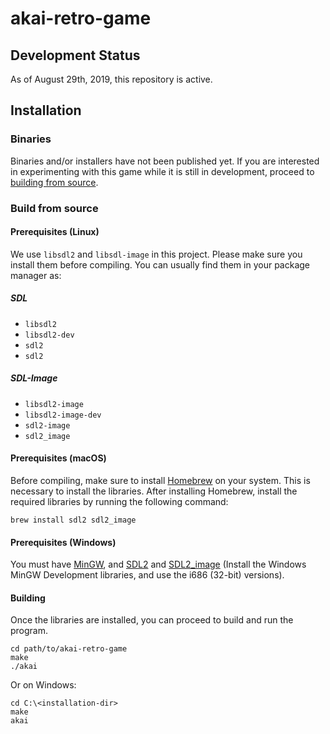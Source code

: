 # akai-retro-game

## Development Status

As of August 29th, 2019, this repository is active.

## Installation

### Binaries

Binaries and/or installers have not been published yet. If you are interested in experimenting with this game while it is still in development, proceed to [building from source](#build-from-source).

### Build from source

#### Prerequisites (Linux)

We use `libsdl2` and `libsdl-image` in this project. Please make sure you install them before compiling. You can usually find them in your package manager as:

##### SDL

* `libsdl2`
* `libsdl2-dev`
* `sdl2`
* `sdl2`

##### SDL-Image

* `libsdl2-image`
* `libsdl2-image-dev`
* `sdl2-image`
* `sdl2_image`

#### Prerequisites (macOS)

Before compiling, make sure to install [Homebrew](https://brew.sh/) on your system. This is necessary to install the libraries.
After installing Homebrew, install the required libraries by running the following command:

    brew install sdl2 sdl2_image

#### Prerequisites (Windows)
You must have [MinGW](http://www.mingw.org/), and [SDL2](https://www.libsdl.org/download-2.0.php) and [SDL2_image](https://www.libsdl.org/projects/SDL_image/) (Install the Windows MinGW Development libraries, and use the i686 (32-bit) versions).

#### Building

Once the libraries are installed, you can proceed to build and run the program.

```
cd path/to/akai-retro-game
make
./akai
```

Or on Windows:
```
cd C:\<installation-dir>
make
akai
```

